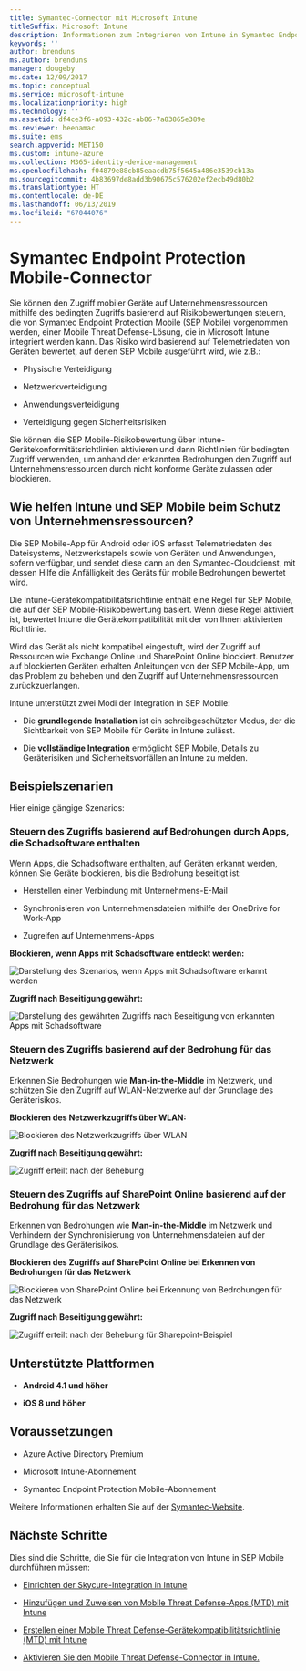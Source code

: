 ```yaml
---
title: Symantec-Connector mit Microsoft Intune
titleSuffix: Microsoft Intune
description: Informationen zum Integrieren von Intune in Symantec Endpoint Protection Mobile, um den Zugriff mobiler Geräte auf Ihre Unternehmensressourcen zu steuern.
keywords: ''
author: brenduns
ms.author: brenduns
manager: dougeby
ms.date: 12/09/2017
ms.topic: conceptual
ms.service: microsoft-intune
ms.localizationpriority: high
ms.technology: ''
ms.assetid: df4ce3f6-a093-432c-ab86-7a83865e389e
ms.reviewer: heenamac
ms.suite: ems
search.appverid: MET150
ms.custom: intune-azure
ms.collection: M365-identity-device-management
ms.openlocfilehash: f04879e88cb85eaacdb75f5645a486e3539cb13a
ms.sourcegitcommit: 4b83697de8add3b90675c576202ef2ecb49d80b2
ms.translationtype: HT
ms.contentlocale: de-DE
ms.lasthandoff: 06/13/2019
ms.locfileid: "67044076"
---
```

# <a name="symantec-endpoint-protection-mobile-connector"></a>Symantec Endpoint Protection Mobile-Connector

Sie können den Zugriff mobiler Geräte auf Unternehmensressourcen mithilfe des bedingten Zugriffs basierend auf Risikobewertungen steuern, die von Symantec Endpoint Protection Mobile (SEP Mobile) vorgenommen werden, einer Mobile Threat Defense-Lösung, die in Microsoft Intune integriert werden kann. Das Risiko wird basierend auf Telemetriedaten von Geräten bewertet, auf denen SEP Mobile ausgeführt wird, wie z.B.:

-   Physische Verteidigung

-   Netzwerkverteidigung

-   Anwendungsverteidigung

-   Verteidigung gegen Sicherheitsrisiken

Sie können die SEP Mobile-Risikobewertung über Intune-Gerätekonformitätsrichtlinien aktivieren und dann Richtlinien für bedingten Zugriff verwenden, um anhand der erkannten Bedrohungen den Zugriff auf Unternehmensressourcen durch nicht konforme Geräte zulassen oder blockieren.

## <a name="how-do-intune-and-sep-mobile-help-protect-your-company-resources"></a>Wie helfen Intune und SEP Mobile beim Schutz von Unternehmensressourcen?

Die SEP Mobile-App für Android oder iOS erfasst Telemetriedaten des Dateisystems, Netzwerkstapels sowie von Geräten und Anwendungen, sofern verfügbar, und sendet diese dann an den Symantec-Clouddienst, mit dessen Hilfe die Anfälligkeit des Geräts für mobile Bedrohungen bewertet wird.

Die Intune-Gerätekompatibilitätsrichtlinie enthält eine Regel für SEP Mobile, die auf der SEP Mobile-Risikobewertung basiert. Wenn diese Regel aktiviert ist, bewertet Intune die Gerätekompatibilität mit der von Ihnen aktivierten Richtlinie.

Wird das Gerät als nicht kompatibel eingestuft, wird der Zugriff auf Ressourcen wie Exchange Online und SharePoint Online blockiert. Benutzer auf blockierten Geräten erhalten Anleitungen von der SEP Mobile-App, um das Problem zu beheben und den Zugriff auf Unternehmensressourcen zurückzuerlangen.

Intune unterstützt zwei Modi der Integration in SEP Mobile:

-   Die **grundlegende Installation** ist ein schreibgeschützter Modus, der die Sichtbarkeit von SEP Mobile für Geräte in Intune zulässt.

-   Die **vollständige Integration** ermöglicht SEP Mobile, Details zu Geräterisiken und Sicherheitsvorfällen an Intune zu melden.

## <a name="sample-scenarios"></a>Beispielszenarien

Hier einige gängige Szenarios:

### <a name="control-access-based-on-threats-from-malicious-apps"></a>Steuern des Zugriffs basierend auf Bedrohungen durch Apps, die Schadsoftware enthalten

Wenn Apps, die Schadsoftware enthalten, auf Geräten erkannt werden, können Sie Geräte blockieren, bis die Bedrohung beseitigt ist:

-   Herstellen einer Verbindung mit Unternehmens-E-Mail

-   Synchronisieren von Unternehmensdateien mithilfe der OneDrive for Work-App

-   Zugreifen auf Unternehmens-Apps

**Blockieren, wenn Apps mit Schadsoftware entdeckt werden:**

![Darstellung des Szenarios, wenn Apps mit Schadsoftware erkannt werden](./media/symantec-arch-1.png)

**Zugriff nach Beseitigung gewährt:**

![Darstellung des gewährten Zugriffs nach Beseitigung von erkannten Apps mit Schadsoftware](./media/symantec-arch-2.png)

### <a name="control-access-based-on-threat-to-network"></a>Steuern des Zugriffs basierend auf der Bedrohung für das Netzwerk

Erkennen Sie Bedrohungen wie **Man-in-the-Middle** im Netzwerk, und schützen Sie den Zugriff auf WLAN-Netzwerke auf der Grundlage des Geräterisikos.

**Blockieren des Netzwerkzugriffs über WLAN:**

![Blockieren des Netzwerkzugriffs über WLAN](./media/symantec-arch-3.png)

**Zugriff nach Beseitigung gewährt:**

![Zugriff erteilt nach der Behebung](./media/symantec-arch-4.png)

### <a name="control-access-to-sharepoint-online-based-on-threat-to-network"></a>Steuern des Zugriffs auf SharePoint Online basierend auf der Bedrohung für das Netzwerk

Erkennen von Bedrohungen wie **Man-in-the-Middle** im Netzwerk und Verhindern der Synchronisierung von Unternehmensdateien auf der Grundlage des Geräterisikos.

**Blockieren des Zugriffs auf SharePoint Online bei Erkennen von Bedrohungen für das Netzwerk**

![Blockieren von SharePoint Online bei Erkennung von Bedrohungen für das Netzwerk](./media/symantec-arch-5.png)

**Zugriff nach Beseitigung gewährt:**

![Zugriff erteilt nach der Behebung für Sharepoint-Beispiel](./media/symantec-arch-6.png)

## <a name="supported-platforms"></a>Unterstützte Plattformen

-   **Android 4.1 und höher**

-   **iOS 8 und höher**

## <a name="pre-requisites"></a>Voraussetzungen

-   Azure Active Directory Premium

-   Microsoft Intune-Abonnement

-   Symantec Endpoint Protection Mobile-Abonnement

Weitere Informationen erhalten Sie auf der [Symantec-Website](https://www.skycure.com/skycure-microsoft-integration/).

## <a name="next-steps"></a>Nächste Schritte

Dies sind die Schritte, die Sie für die Integration von Intune in SEP Mobile durchführen müssen:

- [Einrichten der Skycure-Integration in Intune](skycure-mtd-connector-integration.md)

- [Hinzufügen und Zuweisen von Mobile Threat Defense-Apps (MTD) mit Intune](mtd-apps-ios-app-configuration-policy-add-assign.md)

- [Erstellen einer Mobile Threat Defense-Gerätekompatibilitätsrichtlinie (MTD) mit Intune](mtd-device-compliance-policy-create.md)

- [Aktivieren Sie den Mobile Threat Defense-Connector in Intune.](mtd-connector-enable.md)
